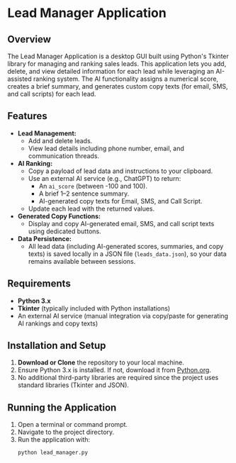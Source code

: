 # Lead Manager Application

## Overview
The Lead Manager Application is a desktop GUI built using Python's Tkinter library for managing and ranking sales leads. This application lets you add, delete, and view detailed information for each lead while leveraging an AI-assisted ranking system. The AI functionality assigns a numerical score, creates a brief summary, and generates custom copy texts (for email, SMS, and call scripts) for each lead.

## Features
- **Lead Management:**  
  - Add and delete leads.
  - View lead details including phone number, email, and communication threads.
- **AI Ranking:**  
  - Copy a payload of lead data and instructions to your clipboard.
  - Use an external AI service (e.g., ChatGPT) to return:
    - An `ai_score` (between -100 and 100).
    - A brief 1–2 sentence summary.
    - AI-generated copy texts for Email, SMS, and Call Script.
  - Update each lead with the returned values.
- **Generated Copy Functions:**  
  - Display and copy AI-generated email, SMS, and call script texts using dedicated buttons.
- **Data Persistence:**  
  - All lead data (including AI-generated scores, summaries, and copy texts) is saved locally in a JSON file (`leads_data.json`), so your data remains available between sessions.

## Requirements
- **Python 3.x**
- **Tkinter** (typically included with Python installations)
- An external AI service (manual integration via copy/paste for generating AI rankings and copy texts)

## Installation and Setup
1. **Download or Clone** the repository to your local machine.
2. Ensure Python 3.x is installed. If not, download it from [Python.org](https://www.python.org/).
3. No additional third-party libraries are required since the project uses standard libraries (Tkinter and JSON).

## Running the Application
1. Open a terminal or command prompt.
2. Navigate to the project directory.
3. Run the application with:
   ```bash
   python lead_manager.py
